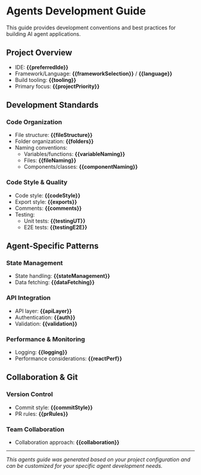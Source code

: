 # Agents Development Guide

This guide provides development conventions and best practices for building AI agent applications.

## Project Overview

- IDE: **{{preferredIde}}**
- Framework/Language: **{{frameworkSelection}}** / **{{language}}**
- Build tooling: **{{tooling}}**
- Primary focus: **{{projectPriority}}**

## Development Standards

### Code Organization
- File structure: **{{fileStructure}}**
- Folder organization: **{{folders}}**
- Naming conventions:
  - Variables/functions: **{{variableNaming}}**
  - Files: **{{fileNaming}}**
  - Components/classes: **{{componentNaming}}**

### Code Style & Quality
- Code style: **{{codeStyle}}**
- Export style: **{{exports}}**
- Comments: **{{comments}}**
- Testing:
  - Unit tests: **{{testingUT}}**
  - E2E tests: **{{testingE2E}}**

## Agent-Specific Patterns

### State Management
- State handling: **{{stateManagement}}**
- Data fetching: **{{dataFetching}}**

### API Integration
- API layer: **{{apiLayer}}**
- Authentication: **{{auth}}**
- Validation: **{{validation}}**

### Performance & Monitoring
- Logging: **{{logging}}**
- Performance considerations: **{{reactPerf}}**

## Collaboration & Git

### Version Control
- Commit style: **{{commitStyle}}**
- PR rules: **{{prRules}}**

### Team Collaboration
- Collaboration approach: **{{collaboration}}**

---

*This agents guide was generated based on your project configuration and can be customized for your specific agent development needs.*